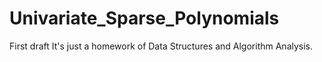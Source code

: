 # Univariate_Sparse_Polynomials
First draft
It's just a homework of Data Structures and Algorithm Analysis.
